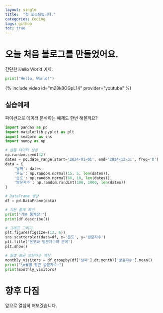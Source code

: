 ```yaml
---
layout: single
title:  "첫 포스팅입니다."
categories: Coding
tags: github
toc: true
---
```


# 오늘 처음 블로그를 만들었어요. 

간단한 Hello World 예제:
```python
print("Hello, World!")
```

{% include video id="m28k8OGpL14" provider="youtube" %}


## 실습예제

파이썬으로 데이터 분석하는 예제도 한번 해볼까요?


```python
import pandas as pd
import matplotlib.pyplot as plt
import seaborn as sns
import numpy as np

# 샘플 데이터 생성
np.random.seed(42)
dates = pd.date_range(start='2024-01-01', end='2024-12-31', freq='D')
data = {
    '날짜': dates,
    '온도': np.random.normal(15, 5, len(dates)),
    '습도': np.random.normal(60, 10, len(dates)),
    '방문자수': np.random.randint(100, 1000, len(dates))
}

# DataFrame 생성
df = pd.DataFrame(data)

# 기본 통계 확인
print("기본 통계량:")
print(df.describe())

# 그래프 그리기
plt.figure(figsize=(12, 6))
sns.scatterplot(data=df, x='온도', y='방문자수')
plt.title('온도와 방문자수의 관계')
plt.show()

# 월별 평균 방문자수 계산
monthly_visitors = df.groupby(df['날짜'].dt.month)['방문자수'].mean()
print("\n월별 평균 방문자수:")
print(monthly_visitors)
```


# 향후 다짐
앞으로 열심히 해보겠습니다. 
